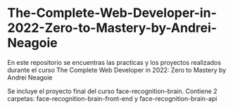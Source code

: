 # The-Complete-Web-Developer-in-2022-Zero-to-Mastery-by-Andrei-Neagoie
En este repositorio se encuentras las practicas y los proyectos realizados durante el curso The Complete Web Developer in 2022: Zero to Mastery by Andrei Neagoie

Se incluye el proyecto final del curso face-recognition-brain. Contiene 2 carpetas: face-recognition-brain-front-end y face-recognition-brain-api
